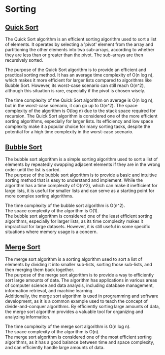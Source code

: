 # Sorting

## [Quick Sort](./src/quick_sort.cairo)

The Quick Sort algorithm is an efficient sorting algorithm used to sort a list of elements. It operates by selecting a 'pivot' element from the array and partitioning the other elements into two sub-arrays, according to whether they are less than or greater than the pivot. The sub-arrays are then recursively sorted.

The purpose of the Quick Sort algorithm is to provide an efficient and practical sorting method. It has an average time complexity of O(n log n), which makes it more efficient for larger lists compared to algorithms like Bubble Sort. However, its worst-case scenario can still reach O(n^2), although this situation is rare, especially if the pivot is chosen wisely.

The time complexity of the Quick Sort algorithm on average is O(n log n), but in the worst-case scenario, it can go up to O(n^2).
The space complexity of the algorithm is O(log n) due to the stack space required for recursion.
The Quick Sort algorithm is considered one of the more efficient sorting algorithms, especially for larger lists. Its efficiency and low space complexity make it a popular choice for many sorting tasks, despite the potential for a high time complexity in the worst-case scenario.


## [Bubble Sort](./src/bubble_sort.cairo)

The bubble sort algorithm is a simple sorting algorithm used to sort a list of elements by repeatedly swapping adjacent elements if they are in the wrong order until the list is sorted.  
The purpose of the bubble sort algorithm is to provide a basic and intuitive sorting method that is easy to understand and implement. While the algorithm has a time complexity of O(n^2), which can make it inefficient for large lists, it is useful for smaller lists and can serve as a starting point for more complex sorting algorithms. 

The time complexity of the bubble sort algorithm is O(n^2).  
The space complexity of the algorithm is O(1).  
The bubble sort algorithm is considered one of the least efficient sorting algorithms, especially for larger lists, as its time complexity makes it impractical for large datasets. However, it is still useful in some specific situations where memory usage is a concern.


## [Merge Sort](./src/merge_sort.cairo)

The merge sort algorithm is a sorting algorithm used to sort a list of elements by dividing it into smaller sub-lists, sorting those sub-lists, and then merging them back together.  
The purpose of the merge sort algorithm is to provide a way to efficiently sort large amounts of data. The algorithm has applications in various areas of computer science and data analysis, including database management, information retrieval, and machine learning.  
Additionally, the merge sort algorithm is used in programming and software development, as it is a common example used to teach the concept of divide-and-conquer algorithms. By efficiently sorting large amounts of data, the merge sort algorithm provides a valuable tool for organizing and analyzing information.

The time complexity of the merge sort algorithm is O(n log n).  
The space complexity of the algorithm is O(n).  
The merge sort algorithm is considered one of the most efficient sorting algorithms, as it has a good balance between time and space complexity, and can efficiently handle large amounts of data.

